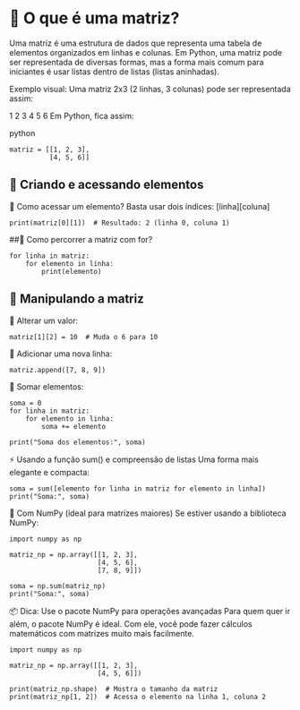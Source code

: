# 🧠 O que é uma matriz?
Uma matriz é uma estrutura de dados que representa uma tabela de elementos organizados em linhas e colunas. Em Python, uma matriz pode ser representada de diversas formas, mas a forma mais comum para iniciantes é usar listas dentro de listas (listas aninhadas).

Exemplo visual:
Uma matriz 2x3 (2 linhas, 3 colunas) pode ser representada assim:

1  2  3
4  5  6
Em Python, fica assim:

python
```
matriz = [[1, 2, 3],
          [4, 5, 6]]
```

## 🧪 Criando e acessando elementos
🔹 Como acessar um elemento?
Basta usar dois índices: [linha][coluna]

```
print(matriz[0][1])  # Resultado: 2 (linha 0, coluna 1)
```
##🔹 Como percorrer a matriz com for?
```
for linha in matriz:
    for elemento in linha:
        print(elemento)
```

## 🔧 Manipulando a matriz
🔹 Alterar um valor:
```
matriz[1][2] = 10  # Muda o 6 para 10
```
🔹 Adicionar uma nova linha:
```
matriz.append([7, 8, 9])
```
🔹 Somar elementos:
```
soma = 0
for linha in matriz:
    for elemento in linha:
        soma += elemento

print("Soma dos elementos:", soma)
```
⚡ Usando a função sum() e compreensão de listas
Uma forma mais elegante e compacta:

```
soma = sum([elemento for linha in matriz for elemento in linha])
print("Soma:", soma)
```
📘 Com NumPy (ideal para matrizes maiores)
Se estiver usando a biblioteca NumPy:

```
import numpy as np

matriz_np = np.array([[1, 2, 3],
                      [4, 5, 6],
                      [7, 8, 9]])

soma = np.sum(matriz_np)
print("Soma:", soma)
```
📦 Dica: Use o pacote NumPy para operações avançadas
Para quem quer ir além, o pacote NumPy é ideal. Com ele, você pode fazer cálculos matemáticos com matrizes muito mais facilmente.

```
import numpy as np

matriz_np = np.array([[1, 2, 3],
                      [4, 5, 6]])

print(matriz_np.shape)  # Mostra o tamanho da matriz
print(matriz_np[1, 2])  # Acessa o elemento na linha 1, coluna 2
```
